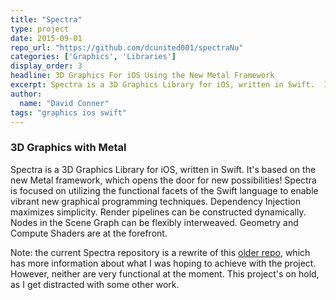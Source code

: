 ```yaml
---
title: "Spectra"
type: project
date: 2015-09-01
repo_url: "https://github.com/dcunited001/spectraNu"
categories: ['Graphics', 'Libraries']
display_order: 3
headline: 3D Graphics For iOS Using the New Metal Framework
excerpt: Spectra is a 3D Graphics Library for iOS, written in Swift.  It's based on the new Metal framework, which opens the door for new possibilities!  Spectra is focused on utilizing the functional facets of the Swift language to enable vibrant new graphical programming techniques.  Dependency Injection maximizes simplicity.  Render pipelines can be constructed dynamically.  Nodes in the Scene Graph can be flexibly interweaved.  Geometry and Compute Shaders are at the forefront.
author:
  name: "David Conner"
tags: "graphics ios swift"
---
```


### 3D Graphics with Metal

Spectra is a 3D Graphics Library for iOS, written in Swift.  It's
based on the new Metal framework, which opens the door for new
possibilities!  Spectra is focused on utilizing the functional facets
of the Swift language to enable vibrant new graphical programming
techniques.  Dependency Injection maximizes simplicity.  Render
pipelines can be constructed dynamically.  Nodes in the Scene Graph
can be flexibly interweaved.  Geometry and Compute Shaders are at the
forefront.

Note: the current Spectra repository is a rewrite of this
[older repo](http://github.com/dcunited001/SpectraNu), which has more
information about what I was hoping to achieve with the project.
However, neither are very functional at the moment.  This project's on
hold, as I get distracted with some other work.
